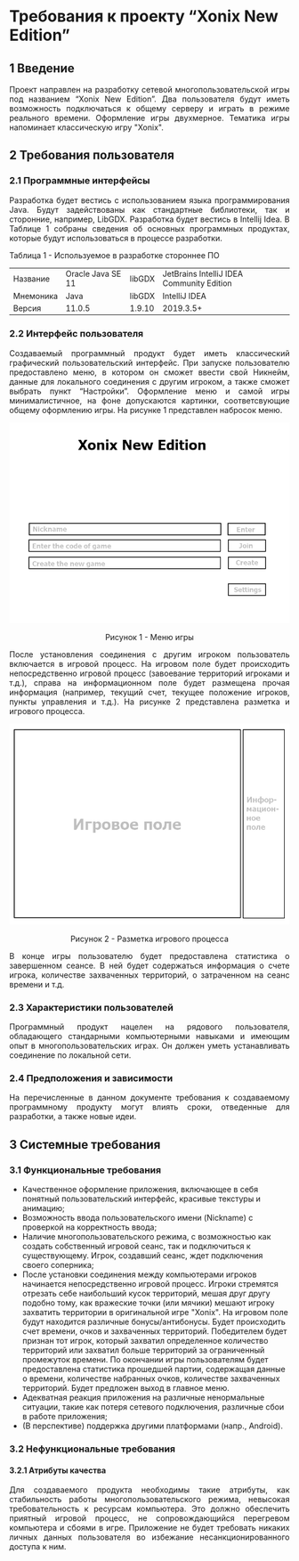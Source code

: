 <h1>Требования к проекту “Xonix New Edition”</h1>
<h2>1 Введение</h2>
<p align = "justify">Проект направлен на разработку сетевой многопользовательской игры под названием “Xonix New Edition”. Два пользователя будут иметь возможность подключаться к общему серверу и играть в режиме реального времени. Оформление игры двухмерное. Тематика игры напоминает классическую игру "Xonix".</p>
<h2>2 Требования пользователя</h2>
<h3>2.1 Программные интерфейсы</h3>
<p align = "justify">Разработка будет вестись с использованием языка программирования Java. Будут задействованы как стандартные библиотеки, так и сторонние, например, LibGDX. Разработка будет вестись в Intellij Idea. В Таблице 1 собраны сведения об основных программных продуктах, которые будут использоваться в процессе разработки.</p>

Таблица 1 - Используемое в разработке стороннее ПО
<table align="center">
  <tr>
    <td>Название</td>
    <td>Oracle Java SE 11</td>
    <td>libGDX</td>
    <td>JetBrains IntelliJ IDEA Community Edition </td>
  </tr>
    <tr>
    <td>Мнемоника</td>
    <td>Java</td>
    <td>libGDX</td>
    <td>IntelliJ IDEA</td>
  </tr>
    <tr>
    <td>Версия</td>
    <td>11.0.5</td>
    <td>1.9.10</td>
    <td>2019.3.5+</td>
  </tr>
</table>
<h3>2.2 Интерфейс пользователя</h3>
<p align = "justify">Создаваемый программный продукт будет иметь классический графический пользовательский интерфейс. При запуске пользователю предоставлено меню, в котором он сможет ввести свой Никнейм, данные для локального соединения с другим игроком, а также сможет выбрать пункт “Настройки”. Оформление меню и самой игры минималистичное, на фоне допускаются картинки, соответсвующие общему оформлению игры. На рисунке 1 представлен набросок меню.
<p align="center">
<img src="images/image_1.png" alt="Меню игры">
</p>
<p align = "center">Рисунок 1 - Меню игры</p>

<p align = "justify">После установления соединения с другим игроком пользователь включается в игровой процесс. На игровом поле будет происходить непосредственно игровой процесс (завоевание территорий игроками и т.д.), справа на информационном поле будет размещена прочая информация (например, текущий счет, текущее положение игроков, пункты управления и т.д.). На рисунке 2 представлена разметка и игрового процесса.</p>
<p align="center">
<img src="images/image_2.png" alt="Разметка игрового процесса">
</p> 
<p align = "center">Рисунок 2 - Разметка игрового процесса</p>
<p align = "justify">В конце игры пользователю будет предоставлена статистика о завершенном сеансе. В ней будет содержаться информация о счете игрока, количестве захваченных территорий, о затраченном на сеанс времени и т.д.</p> 
<h3>2.3 Характеристики пользователей</h3>
<p align = "justify">Программный продукт нацелен на рядового пользователя, обладающего стандарными компьютерными навыками и имеющим опыт в многопользовательских играх. Он должен уметь устанавливать соединение по локальной сети.</p>
<h3>2.4 Предположения и зависимости</h3>
<p align = "justify">На перечисленные в данном документе требования к создаваемому программному продукту могут влиять сроки, отведенные для разработки, а также новые идеи.</p>
<h2>3 Системные требования</h2>
<h3>3.1 Функциональные требования</h3>
<ul>
 <li>Качественное оформление приложения, включающее в себя понятный пользовательский интерфейс, красивые текстуры и анимацию;</li>
 <li>Возможность ввода пользовательского имени (Nickname) с проверкой на корректность ввода;</li>
 <li>Наличие многопользовательского режима, с возможностью как создать собственный игровой сеанс, так и подключиться к существующему. Игрок, создавший сеанс, ждет подключения своего соперника;</li>
 <li>После установки соединения между компьютерами игроков начинается непосредственно игровой процесс. Игроки стремятся отрезать себе наибольший кусок территорий, мешая друг другу подобно тому, как вражеские точки (или мячики) мешают игроку захватить территории в оригинальной игре "Xonix". На игровом поле будут находится различные бонусы/антибонусы. Будет происходить счет времени, очков и захваченных территорий. Победителем будет признан тот игрок, который захватил определенное количество территорий или захватил больше территорий за ограниченный промежуток времени. По окончании игры пользователям будет предоставлена статистика прошедшей партии, содержащая данные о времени, количестве набранных очков, количестве захваченных территорий. Будет предложен выход в главное меню.</li>
 <li>Адекватная реакция приложения на различные ненормальные ситуации, такие как потеря сетевого подключения, различные сбои в работе приложения;</li>
 <li>(В перспективе) поддержка другими платформами (напр., Android).</li>
</ul>
<h3>3.2 Нефункциональные требования</h3>
<h4>3.2.1 Атрибуты качества</h4>
<p align = "justify">Для создаваемого продукта необходимы такие атрибуты, как стабильность работы многопользовательского режима, невысокая требовательность к ресурсам компьютера. Это должно обеспечить приятный игровой процесс, не сопровождающийся перегревом компьютера и сбоями в игре. Приложение не будет требовать никаких личных данных пользователя во избежание несанкционированного доступа к ним.</p>
